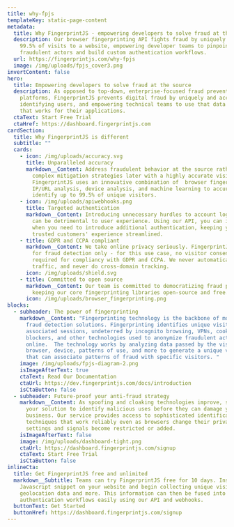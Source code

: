 ```yaml
---
title: why-fpjs
templateKey: static-page-content
metadata:
  title: Why FingerprintJS - empowering developers to solve fraud at the source
  description: Our browser fingerprinting API fights fraud by uniquely identifying
    99.5% of visits to a website, empowering developer teams to pinpoint
    fraudulent actors and build custom authentication workflows.
  url: https://fingerprintjs.com/why-fpjs
  image: /img/uploads/fpjs_cover3.png
invertContent: false
hero:
  title: Empowering developers to solve fraud at the source
  description: As opposed to top-down, enterprise-focused fraud prevention
    platforms, FingerprintJS prevents digital fraud by uniquely and accurately
    identifying users, and empowering technical teams to use that data in a way
    that works for their applications.
  ctaText: Start Free Trial
  ctaHref: https://dashboard.fingerprintjs.com
cardSection:
  title: Why FingerprintJS is different
  subtitle: ""
  cards:
    - icon: /img/uploads/accuracy.svg
      title: Unparalleled accuracy
      markdown__Content: Address fraudulent behavior at the source rather than through
        complex mitigation strategies later with a highly accurate visitorID.
        FingerprintJS uses an innovative combination of  browser fingerprinting,
        IP/URL analysis, device analysis, and machine learning to accurately
        identify up to 99.5% of unique visitors.
    - icon: /img/uploads/apiwebhooks.png
      title: Targeted authentication
      markdown__Content: Introducing unnecessary hurdles to account login and payment
        can be detrimental to user experience. Using our API, you can identify
        when you need to introduce additional authentication, keeping your
        trusted customers' experience streamlined.
    - title: GDPR and CCPA compliant
      markdown__Content: We take online privacy seriously. FingerprintJS is intended
        for fraud detection only - for this use case, no visitor consent is
        required for compliancy with GDPR and CCPA. We never automatically track
        traffic, and never do cross-domain tracking.
      icon: /img/uploads/shield.svg
    - title: Committed to open source
      markdown__Content: Our team is committed to democratizing fraud prevention by
        keeping our core fingerprinting libraries open-source and free.
      icon: /img/uploads/browser_fingerprinting.png
blocks:
  - subheader: The power of fingerprinting
    markdown__Content: "Fingerprinting technology is the backbone of most major
      fraud detection solutions. Fingerprinting identifies unique visitors and
      associated sessions, undeterred by incognito browsing, VPNs, cookie
      blockers, and other technologies used to anonymize fraudulent actors
      online.  The technology works by analyzing data passed by the visitor's
      browser, device, patterns of use, and more to generate a unique visitorID
      that can associate patterns of fraud with specific visitors. "
    image: /img/uploads/fpjs-diagram-2.png
    isImageAfterText: true
    ctaText: Read Our Documentation
    ctaUrl: https://dev.fingerprintjs.com/docs/introduction
    isCtaButton: false
  - subheader: Future-proof your anti-fraud strategy
    markdown__Content: As spoofing and cloaking technologies improve, so too must
      your solution to identify malicious uses before they can damage your
      business. Our service provides access to sophisticated identification
      techniques that work reliably even as browsers change their privacy
      settings and signals become restricted or added.
    isImageAfterText: false
    image: /img/uploads/dashboard-tight.png
    ctaUrl: https://dashboard.fingerprintjs.com/signup
    ctaText: Start Free Trial
    isCtaButton: false
inlineCta:
  title: Get FingerprintJS free and unlimited
  markdown__Subtitle: Teams can try FingerprintJS free for 10 days. Install our
    Javascript snippet on your website and begin collecting unique visitorIDs,
    geolocation data and more. This information can then be fused into your
    authentication workflows easily using our API and webhooks.
  buttonText: Get Started
  buttonHref: https://dashboard.fingerprintjs.com/signup
---
```

